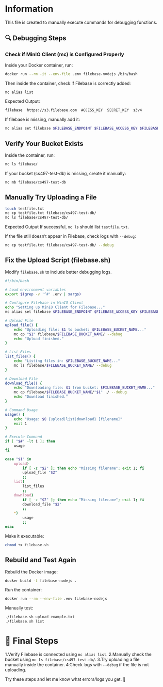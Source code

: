# Information

This file is created to manually execute commands for debugging functions.

## 🔍 Debugging Steps

### Check if MinIO Client (mc) is Configured Properly

Inside your Docker container, run:
```bash
docker run --rm -it --env-file .env filebase-nodejs /bin/bash
```

Then inside the container, check if Filebase is correctly added:
```bash
mc alias list
```

Expected Output:
```bash
filebase  https://s3.filebase.com  ACCESS_KEY  SECRET_KEY  s3v4
```

If filebase is missing, manually add it:
```bash
mc alias set filebase $FILEBASE_ENDPOINT $FILEBASE_ACCESS_KEY $FILEBASE_SECRET_KEY
```

## Verify Your Bucket Exists

Inside the container, run:
```bash
mc ls filebase/
```

If your bucket (cs497-test-db) is missing, create it manually:
```bash
mc mb filebase/cs497-test-db
```

## Manually Try Uploading a File
```bash
touch testfile.txt
mc cp testfile.txt filebase/cs497-test-db/
mc ls filebase/cs497-test-db/
```
Expected Output
If successful, `mc ls` should list `testfile.txt`.

If the file still doesn’t appear in Filebase, check logs with `--debug`:
```bash
mc cp testfile.txt filebase/cs497-test-db/ --debug
```

## Fix the Upload Script (filebase.sh)

Modify `filebase.sh` to include better debugging logs.
```bash
#!/bin/bash

# Load environment variables
export $(grep -v '^#' .env | xargs)

# Configure Filebase in MinIO Client
echo "Setting up MinIO Client for Filebase..."
mc alias set filebase $FILEBASE_ENDPOINT $FILEBASE_ACCESS_KEY $FILEBASE_SECRET_KEY

# Upload File
upload_file() {
    echo "Uploading file: $1 to bucket: $FILEBASE_BUCKET_NAME..."
    mc cp "$1" filebase/$FILEBASE_BUCKET_NAME/ --debug
    echo "Upload finished."
}

# List Files
list_files() {
    echo "Listing files in: $FILEBASE_BUCKET_NAME..."
    mc ls filebase/$FILEBASE_BUCKET_NAME/ --debug
}

# Download File
download_file() {
    echo "Downloading file: $1 from bucket: $FILEBASE_BUCKET_NAME..."
    mc cp filebase/$FILEBASE_BUCKET_NAME/"$1" ./ --debug
    echo "Download finished."
}

# Command Usage
usage() {
    echo "Usage: $0 {upload|list|download} [filename]"
    exit 1
}

# Execute Command
if [ "$#" -lt 1 ]; then
    usage
fi

case "$1" in
    upload)
        if [ -z "$2" ]; then echo "Missing filename"; exit 1; fi
        upload_file "$2"
        ;;
    list)
        list_files
        ;;
    download)
        if [ -z "$2" ]; then echo "Missing filename"; exit 1; fi
        download_file "$2"
        ;;
    *)
        usage
        ;;
esac
```

Make it executable:
```bash
chmod +x filebase.sh
```

## Rebuild and Test Again

Rebuild the Docker image:
```bash
docker build -t filebase-nodejs .
```

Run the container:
```bash
docker run --rm --env-file .env filebase-nodejs
```

Manually test:
```bash
./filebase.sh upload example.txt
./filebase.sh list
```

# 📌 Final Steps

1.Verify Filebase is connected using `mc alias list`.
2.Manually check the bucket using `mc ls filebase/cs497-test-db/`.
3.Try uploading a file manually inside the container.
4.Check logs with `--debug` if the file is not uploading.

Try these steps and let me know what errors/logs you get. 🚀
